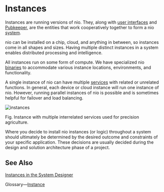 # Instances

Instances are running versions of nio. They, along with [user interfaces](/ui/README.md) and [Pubkeeper](/pubkeeper/README.md), are the entities that work cooperatively together to form a nio [system](/systems/README.md).

nio can be installed on a chip, cloud, and anything in between, so instances come in all shapes and sizes. Having multiple distinct instances in a system enables distributed processing and intelligence.

All instances run on some form of compute. We have specialized nio [binaries](/binaries/README.md) to accommodate various instance locations, environments, and functionality.

A single instance of nio can have multiple [services](/services/README.md) with related or unrelated functions. In general, each device or cloud instance will run one instance of nio. However, running parallel instances of nio is possible and is sometimes helpful for failover and load balancing.

![instances](/img/intro-instance.png)

Fig. Instance with multiple interrelated services used for precision agriculture.

Where you decide to install nio instances (or logic) throughout a system should ultimately be determined by the desired outcome and constraints of your specific application. These decisions are usually decided during the design and solution architecture phase of a project.

## See Also
[Instances in the System Designer](/system-designer/designer-tasks.html#instance)

Glossary—[Instance](/glossary#instance)
